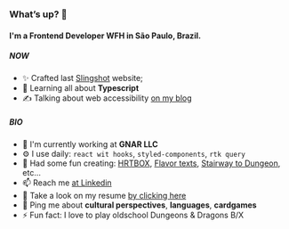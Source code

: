 ### What’s up? 👋

#### I'm a Frontend Developer WFH in São Paulo, Brazil.

##### NOW

- ✨ Crafted last [Slingshot](https://slingshot-inc.com) website;
- 🌱 Learning all about **Typescript**
- ✍️ Talking about web accessibility [on my blog](https://dotpegaso.com.br)

##### BIO

- 🏢 I'm currently working at **GNAR LLC**
- ⚙️ I use daily: `react wit hooks`, `styled-components`, `rtk query`
- 💅 Had some fun creating: [HRTBOX](https://www.instagram.com/explore/tags/hrtbox/top/), [Flavor texts](https://flavortexts.netlify.app), [Stairway to Dungeon](https://www.stairwaytodungeon.com), etc…
- 📫 Reach me [at Linkedin](https://linkedin.com/in/dotpegaso)
- 📄 Take a look on my resume [by clicking here](https://drive.google.com/file/d/1zl4wcJEOZe_xlUF59JxynyLqzTN8gMkH/view?usp=sharing)
- 💬 Ping me about **cultural perspectives**, **languages**, **cardgames**
- ⚡️ Fun fact: I love to play oldschool Dungeons & Dragons B/X
